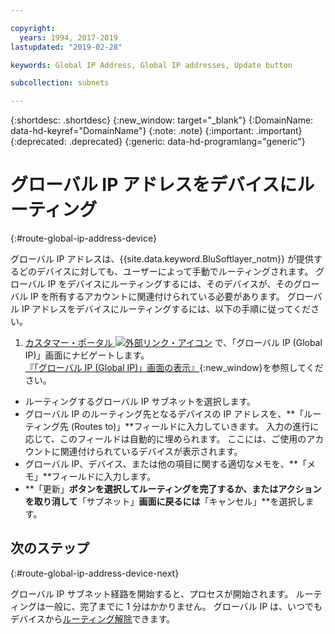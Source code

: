```yaml
---

copyright:
  years: 1994, 2017-2019
lastupdated: "2019-02-28"

keywords: Global IP Address, Global IP addresses, Update button

subcollection: subnets

---
```


{:shortdesc: .shortdesc}
{:new_window: target="_blank"}
{:DomainName: data-hd-keyref="DomainName"}
{:note: .note}
{:important: .important}
{:deprecated: .deprecated}
{:generic: data-hd-programlang="generic"}

# グローバル IP アドレスをデバイスにルーティング
{:#route-global-ip-address-device}

グローバル IP アドレスは、{{site.data.keyword.BluSoftlayer_notm}} が提供するどのデバイスに対しても、ユーザーによって手動でルーティングされます。 グローバル IP をデバイスにルーティングするには、そのデバイスが、そのグローバル IP を所有するアカウントに関連付けられている必要があります。 グローバル IP アドレスをデバイスにルーティングするには、以下の手順に従ってください。

1. [カスタマー・ポータル ![外部リンク・アイコン](../../icons/launch-glyph.svg "外部リンク・アイコン")](https://{DomainName}/) で、「グローバル IP (Global IP)」画面にナビゲートします。 [『「グローバル IP (Global IP)」画面の表示』](/docs/infrastructure/subnets?topic=subnets-display-global-ip-screen){:new_window}を参照してください。
* ルーティングするグローバル IP サブネットを選択します。
* グローバル IP のルーティング先となるデバイスの IP アドレスを、**「ルーティング先 (Routes to)」**フィールドに入力していきます。 入力の進行に応じて、このフィールドは自動的に埋められます。 ここには、ご使用のアカウントに関連付けられているデバイスが表示されます。
* グローバル IP、デバイス、または他の項目に関する適切なメモを、**「メモ」**フィールドに入力します。
* **「更新」**ボタンを選択してルーティングを完了するか、またはアクションを取り消して**「サブネット」**画面に戻るには**「キャンセル」**を選択します。

## 次のステップ
{:#route-global-ip-address-device-next}

グローバル IP サブネット経路を開始すると、プロセスが開始されます。 ルーティングは一般に、完了までに 1 分はかかりません。 グローバル IP は、いつでもデバイスから[ルーティング解除](/docs/infrastructure/subnets?topic=subnets-unroute-global-ip-address)できます。
